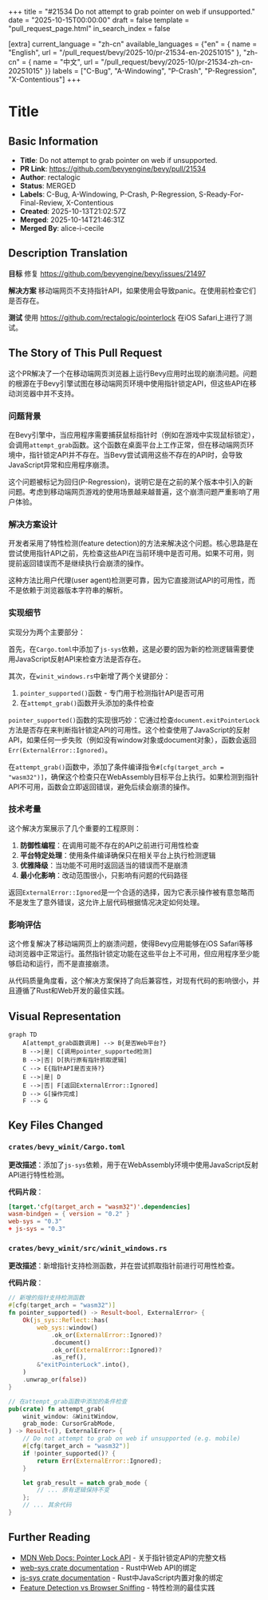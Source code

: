 +++
title = "#21534 Do not attempt to grab pointer on web if unsupported."
date = "2025-10-15T00:00:00"
draft = false
template = "pull_request_page.html"
in_search_index = false

[extra]
current_language = "zh-cn"
available_languages = {"en" = { name = "English", url = "/pull_request/bevy/2025-10/pr-21534-en-20251015" }, "zh-cn" = { name = "中文", url = "/pull_request/bevy/2025-10/pr-21534-zh-cn-20251015" }}
labels = ["C-Bug", "A-Windowing", "P-Crash", "P-Regression", "X-Contentious"]
+++

# Title

## Basic Information
- **Title**: Do not attempt to grab pointer on web if unsupported.
- **PR Link**: https://github.com/bevyengine/bevy/pull/21534
- **Author**: rectalogic
- **Status**: MERGED
- **Labels**: C-Bug, A-Windowing, P-Crash, P-Regression, S-Ready-For-Final-Review, X-Contentious
- **Created**: 2025-10-13T21:02:57Z
- **Merged**: 2025-10-14T21:46:31Z
- **Merged By**: alice-i-cecile

## Description Translation
**目标**
修复 https://github.com/bevyengine/bevy/issues/21497

**解决方案**
移动端网页不支持指针API，如果使用会导致panic。在使用前检查它们是否存在。

**测试**
使用 https://github.com/rectalogic/pointerlock 在iOS Safari上进行了测试。

## The Story of This Pull Request

这个PR解决了一个在移动端网页浏览器上运行Bevy应用时出现的崩溃问题。问题的根源在于Bevy引擎试图在移动端网页环境中使用指针锁定API，但这些API在移动浏览器中并不支持。

### 问题背景

在Bevy引擎中，当应用程序需要捕获鼠标指针时（例如在游戏中实现鼠标锁定），会调用`attempt_grab`函数。这个函数在桌面平台上工作正常，但在移动端网页环境中，指针锁定API并不存在。当Bevy尝试调用这些不存在的API时，会导致JavaScript异常和应用程序崩溃。

这个问题被标记为回归(P-Regression)，说明它是在之前的某个版本中引入的新问题。考虑到移动端网页游戏的使用场景越来越普遍，这个崩溃问题严重影响了用户体验。

### 解决方案设计

开发者采用了特性检测(feature detection)的方法来解决这个问题。核心思路是在尝试使用指针API之前，先检查这些API在当前环境中是否可用。如果不可用，则提前返回错误而不是继续执行会崩溃的操作。

这种方法比用户代理(user agent)检测更可靠，因为它直接测试API的可用性，而不是依赖于浏览器版本字符串的解析。

### 实现细节

实现分为两个主要部分：

首先，在`Cargo.toml`中添加了`js-sys`依赖，这是必要的因为新的检测逻辑需要使用JavaScript反射API来检查方法是否存在。

其次，在`winit_windows.rs`中新增了两个关键部分：
1. `pointer_supported()`函数 - 专门用于检测指针API是否可用
2. 在`attempt_grab()`函数开头添加的条件检查

`pointer_supported()`函数的实现很巧妙：它通过检查`document.exitPointerLock`方法是否存在来判断指针锁定API的可用性。这个检查使用了JavaScript的反射API，如果任何一步失败（例如没有window对象或document对象），函数会返回`Err(ExternalError::Ignored)`。

在`attempt_grab()`函数中，添加了条件编译指令`#[cfg(target_arch = "wasm32")]`，确保这个检查只在WebAssembly目标平台上执行。如果检测到指针API不可用，函数会立即返回错误，避免后续会崩溃的操作。

### 技术考量

这个解决方案展示了几个重要的工程原则：

1. **防御性编程**：在调用可能不存在的API之前进行可用性检查
2. **平台特定处理**：使用条件编译确保只在相关平台上执行检测逻辑
3. **优雅降级**：当功能不可用时返回适当的错误而不是崩溃
4. **最小化影响**：改动范围很小，只影响有问题的代码路径

返回`ExternalError::Ignored`是一个合适的选择，因为它表示操作被有意忽略而不是发生了意外错误，这允许上层代码根据情况决定如何处理。

### 影响评估

这个修复解决了移动端网页上的崩溃问题，使得Bevy应用能够在iOS Safari等移动浏览器中正常运行。虽然指针锁定功能在这些平台上不可用，但应用程序至少能够启动和运行，而不是直接崩溃。

从代码质量角度看，这个解决方案保持了向后兼容性，对现有代码的影响很小，并且遵循了Rust和Web开发的最佳实践。

## Visual Representation

```mermaid
graph TD
    A[attempt_grab函数调用] --> B{是否Web平台?}
    B -->|是| C[调用pointer_supported检测]
    B -->|否| D[执行原有指针抓取逻辑]
    C --> E{指针API是否支持?}
    E -->|是| D
    E -->|否| F[返回ExternalError::Ignored]
    D --> G[操作完成]
    F --> G
```

## Key Files Changed

### `crates/bevy_winit/Cargo.toml`
**更改描述**：添加了`js-sys`依赖，用于在WebAssembly环境中使用JavaScript反射API进行特性检测。

**代码片段**：
```toml
[target.'cfg(target_arch = "wasm32")'.dependencies]
wasm-bindgen = { version = "0.2" }
web-sys = "0.3"
+ js-sys = "0.3"
```

### `crates/bevy_winit/src/winit_windows.rs`
**更改描述**：新增指针支持检测函数，并在尝试抓取指针前进行可用性检查。

**代码片段**：
```rust
// 新增的指针支持检测函数
#[cfg(target_arch = "wasm32")]
fn pointer_supported() -> Result<bool, ExternalError> {
    Ok(js_sys::Reflect::has(
        web_sys::window()
            .ok_or(ExternalError::Ignored)?
            .document()
            .ok_or(ExternalError::Ignored)?
            .as_ref(),
        &"exitPointerLock".into(),
    )
    .unwrap_or(false))
}

// 在attempt_grab函数中添加的条件检查
pub(crate) fn attempt_grab(
    winit_window: &WinitWindow,
    grab_mode: CursorGrabMode,
) -> Result<(), ExternalError> {
    // Do not attempt to grab on web if unsupported (e.g. mobile)
    #[cfg(target_arch = "wasm32")]
    if !pointer_supported()? {
        return Err(ExternalError::Ignored);
    }

    let grab_result = match grab_mode {
        // ... 原有逻辑保持不变
    };
    // ... 其余代码
}
```

## Further Reading

- [MDN Web Docs: Pointer Lock API](https://developer.mozilla.org/en-US/docs/Web/API/Pointer_Lock_API) - 关于指针锁定API的完整文档
- [web-sys crate documentation](https://docs.rs/web-sys/) - Rust中Web API的绑定
- [js-sys crate documentation](https://docs.rs/js-sys/) - Rust中JavaScript内置对象的绑定
- [Feature Detection vs Browser Sniffing](https://developer.mozilla.org/en-US/docs/Learn/Tools_and_testing/Cross_browser_testing/Feature_detection) - 特性检测的最佳实践